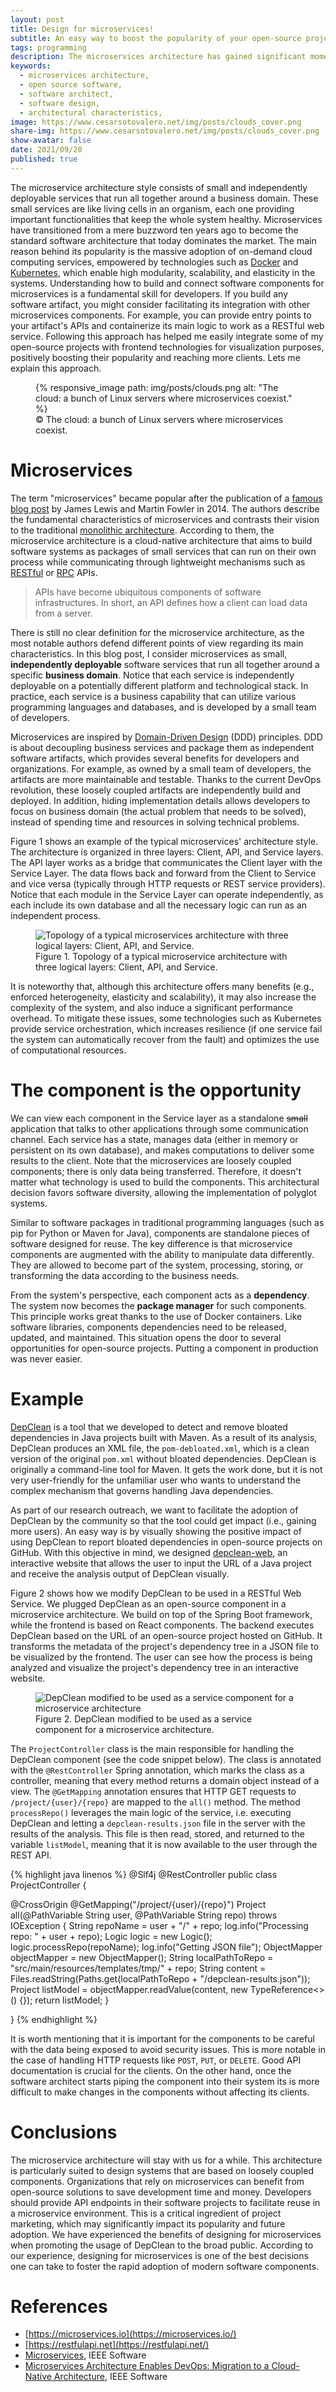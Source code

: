 ```yaml
---
layout: post
title: Design for microservices!
subtitle: An easy way to boost the popularity of your open-source projects
tags: programming
description: The microservices architecture has gained significant momentum in the last years. Modularity, scalability, and elasticity are some of its essential characteristics. If you have an open-source project, you should consider designing it microservices friendly. The market will eventually reward you for that.
keywords:
  - microservices architecture,
  - open source software,
  - software architect,
  - software design,
  - architectural characteristics,
image: https://www.cesarsotovalero.net/img/posts/clouds_cover.png
share-img: https://www.cesarsotovalero.net/img/posts/clouds_cover.png
show-avatar: false
date: 2021/09/20
published: true
---
```


The microservice architecture style consists of small and independently deployable services that run all together around a business domain.
These small services are like living cells in an organism, each one providing important functionalities that keep the whole system healthy.
Microservices have transitioned from a mere buzzword ten years ago to become the standard software architecture that today dominates the market.
The main reason behind its popularity is the massive adoption of on-demand cloud computing services, empowered by technologies such as [Docker](https://www.docker.com/) and [Kubernetes](https://kubernetes.io/), which enable high modularity, scalability, and elasticity in the systems.
Understanding how to build and connect software components for microservices is a fundamental skill for developers.
If you build any software artifact, you might consider facilitating its integration with other microservices components.
For example, you can provide entry points to your artifact's APIs and containerize its main logic to work as a RESTful web service.
Following this approach has helped me easily integrate some of my open-source projects with frontend technologies for visualization purposes, positively boosting their popularity and reaching more clients.
Lets me explain this approach.

<figure class="jb_picture">
  {% responsive_image path: img/posts/clouds.png alt: "The cloud: a bunch of Linux servers where microservices coexist." %}
  <figcaption class="stroke">
    &#169; The cloud: a bunch of Linux servers where microservices coexist. 
    </figcaption>
</figure>

# Microservices

The term "microservices" became popular after the publication of a [famous blog post](https://martinfowler.com/articles/microservices.html) by James Lewis and Martin Fowler in 2014.
The authors describe the fundamental characteristics of microservices and contrasts their vision to the traditional [monolithic architecture](https://en.wikipedia.org/wiki/Monolithic_application).
According to them, the microservice architecture is a cloud-native architecture that aims to build software systems as packages of small services that can run on their own process while communicating through lightweight mechanisms such as [RESTful](https://restfulapi.net/) or [RPC](https://en.wikipedia.org/wiki/Remote_procedure_call) APIs.

> APIs have become ubiquitous components of software infrastructures. In short, an API defines how a client can load data from a server.

There is still no clear definition for the microservice architecture, as the most notable authors defend different points of view regarding its main characteristics.
In this blog post, I consider microservices as small, **independently deployable** software services that run all together around a specific **business domain**.
Notice that each service is independently deployable on a potentially different platform and technological stack.
In practice, each service is a business capability that can utilize various programming languages and databases, and is developed by a small team of developers.

Microservices are inspired by [Domain-Driven Design](https://en.wikipedia.org/wiki/Domain-driven_design) (DDD) principles.
DDD is about decoupling business services and package them as independent software artifacts, which provides several benefits for developers and organizations.
For example, as owned by a small team of developers, the artifacts are more maintainable and testable.
Thanks to the current DevOps revolution, these loosely coupled artifacts are independently build and deployed.
In addition, hiding implementation details allows developers to focus on business domain (the actual problem that needs to be solved), instead of spending time and resources in solving technical problems.

Figure 1 shows an example of the typical microservices' architecture style. 
The architecture is organized in three layers: Client, API, and Service layers.
The API layer works as a bridge that communicates the Client layer with the Service Layer.
The data flows back and forward from the Client to Service and vice versa (typically through HTTP requests or REST service providers).
Notice that each module in the Service Layer can operate independently, as each include its own database and all the necessary logic can run as an independent process.

<figure class="jb_picture">
    <img src = "/img/posts/microservices_topology.drawio.svg" alt="Topology of a typical microservices architecture with three logical layers: Client, API, and Service."
    longdesc="#c13e1390"/>
    <figcaption class="stroke">
    Figure 1. Topology of a typical microservice architecture with three logical layers: Client, API, and Service.
    </figcaption>
</figure>

It is noteworthy that, although this architecture offers many benefits (e.g., enforced heterogeneity, elasticity and scalability), it may also increase the complexity of the system, and also induce a significant performance overhead.
To mitigate these issues, some technologies such as Kubernetes provide service orchestration, which increases resilience (if one service fail the system can automatically recover from the fault) and optimizes the use of computational resources.

# The component is the opportunity

We can view each component in the Service layer as a standalone ~~small~~ application that talks to other applications through some communication channel.
Each service has a state, manages data (either in memory or persistent on its own database), and makes computations to deliver some results to the client.
Note that the microservices are loosely coupled components; there is only data being transferred.
Therefore, it doesn't matter what technology is used to build the components.
This architectural decision favors software diversity, allowing the implementation of polyglot systems.

Similar to software packages in traditional programming languages (such as pip for Python or Maven for Java), components are standalone pieces of software designed for reuse.
The key difference is that microservice components are augmented with the ability to manipulate data differently.
They are allowed to become part of the system, processing, storing, or transforming the data according to the business needs.

From the system's perspective, each component acts as a **dependency**.
The system now becomes the **package manager** for such components.
This principle works great thanks to the use of Docker containers.
Like software libraries, components dependencies need to be released, updated, and maintained.
This situation opens the door to several opportunities for open-source projects.
Putting a component in production was never easier.

# Example

[DepClean](https://github.com/castor-software/depclean) is a tool that we developed to detect and remove bloated dependencies in Java projects built with Maven.
As a result of its analysis, DepClean produces an XML file, the `pom-debloated.xml`, which is a clean version of the original `pom.xml` without bloated dependencies.
DepClean is originally a command-line tool for Maven.
It gets the work done, but it is not very user-friendly for the unfamiliar user who wants to understand the complex mechanism that governs handling Java dependencies.

As part of our research outreach, we want to facilitate the adoption of DepClean by the community so that the tool could get impact (i.e., gaining more users).
An easy way is by visually showing the positive impact of using DepClean to report bloated dependencies in open-source projects on GitHub.
With this objective in mind, we designed [depclean-web](https://github.com/castor-software/depclean-web), an interactive website that allows the user to input the URL of a Java project and receive the analysis output of DepClean visually.

Figure 2 shows how we modify DepClean to be used in a RESTful Web Service.
We plugged DepClean as an open-source component in a microservice architecture.
We build on top of the Spring Boot framework, while the frontend is based on React components.
The backend executes DepClean based on the URL of an open-source project hosted on GitHub. It transforms the metadata of the project's dependency tree in a JSON file to be visualized by the frontend.
The user can see how the process is being analyzed and visualize the project's dependency tree in an interactive website.

<figure class="jb_picture">
    <img src = "/img/posts/depclean-web_component.svg" alt="DepClean modified to be used as a service component for a microservice architecture"
    longdesc="#c13e1390"/>
    <figcaption class="stroke">
    Figure 2. DepClean modified to be used as a service component for a microservice architecture.
    </figcaption>
</figure>


The `ProjectController` class is the main responsible for handling the DepClean component (see the code snippet below). 
The class is annotated with the `@RestController` Spring annotation, which marks the class as a controller, meaning that every method returns a domain object instead of a view.
The `@GetMapping` annotation ensures that HTTP GET requests to `/project/{user}/{repo}` are mapped to the `all()` method.
The method `processRepo()` leverages the main logic of the service, i.e. executing DepClean and letting a `depclean-results.json` file in the server with the results of the analysis.
This file is then read, stored, and returned to the variable `listModel`, meaning that it is now available to the user through the REST API. 

[comment]: <> (Source code)
{% highlight java linenos %}
@Slf4j
@RestController
public class ProjectController {

  @CrossOrigin
  @GetMapping("/project/{user}/{repo}")
  Project all(@PathVariable String user, @PathVariable String repo) throws IOException {
    String repoName = user + "/" + repo;
    log.info("Processing repo: " + user + repo);
    Logic logic = new Logic();
    logic.processRepo(repoName);
    log.info("Getting JSON file");
    ObjectMapper objectMapper = new ObjectMapper();
    String localPathToRepo = "src/main/resources/templates/tmp/" + repo;
    String content = Files.readString(Paths.get(localPathToRepo + "/depclean-results.json"));
    Project listModel = objectMapper.readValue(content, new TypeReference<>() {});
    return listModel;
  }

}
{% endhighlight %}

It is worth mentioning that it is important for the components to be careful with the data being exposed to avoid security issues.
This is more notable in the case of handling HTTP requests like `POST`, `PUT`, or `DELETE`.
Good API documentation is crucial for the clients.
On the other hand, once the software architect starts piping the component into their system its is more difficult to make changes in the components without affecting its clients.

# Conclusions

The microservice architecture will stay with us for a while.
This architecture is particularly suited to design systems that are based on loosely coupled components.
Organizations that rely on microservices can benefit from open-source solutions to save development time and money.
Developers should provide API endpoints in their software projects to facilitate reuse in a microservice environment.
This is a critical ingredient of project marketing, which may significantly impact its popularity and future adoption.
We have experienced the benefits of designing for microservices when promoting the usage of DepClean to the broad public.
According to our experience, designing for microservices is one of the best decisions one can take to foster the rapid adoption of modern software components.



# References

- [https://microservices.io](https://microservices.io/)
- [https://restfulapi.net](https://restfulapi.net/)
- [Microservices](https://ieeexplore.ieee.org/document/8354423), IEEE Software
- [Microservices Architecture Enables DevOps: Migration to a Cloud-Native Architecture](https://ieeexplore.ieee.org/document/7436659), IEEE Software

[comment]: <> (- [The Monolith Strikes Back: Why Istio Migrated From Microservices to a Monolithic Architecture]&#40;https://ieeexplore.ieee.org/document/9520758&#41;, IEEE Software)

[comment]: <> (- [Challenges of Domain-Driven Microservice Design: A Model-Driven Perspective]&#40;https://ieeexplore.ieee.org/document/8354426&#41;, IEEE Software)


